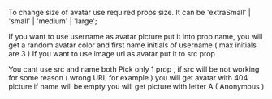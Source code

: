 To change size of avatar use required props size.
It can be 'extraSmall' | 'small' | 'medium' | 'large';

If you want to use username as avatar picture put it into prop name, you will get a random avatar color and first name initials of username ( max initials are 3 )
If you want to use image url as avatar put it to src prop

You cant use src and name both
Pick only 1 prop , if src will be not working for some reason ( wrong URL for example ) you will get avatar with 404 picture
if name will be empty you will get picture with letter A ( Anonymous )
